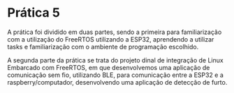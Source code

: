 # Prática 5

A prática foi dividido em duas partes, sendo a primeira para familiarização com a utilização do FreeRTOS utilizando a ESP32, aprendendo a utilizar tasks e familiarização com o ambiente de programação escolhido.

A segunda parte da prática se trata do projeto dinal de integração de Linux Embarcado com FreeRTOS, em que desenvolvemos uma aplicação de comunicação sem fio, utilizando BLE, para comunicação entre a ESP32 e a raspberry/computador, desenvolvendo uma aplicação de detecção de furto.
